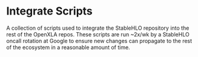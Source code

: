 # Integrate Scripts

A collection of scripts used to integrate the StableHLO repository into the
rest of the OpenXLA repos. These scripts are run ~2x/wk by a StableHLO oncall
rotation at Google to ensure new changes can propagate to the rest of the
ecosystem in a reasonable amount of time.
